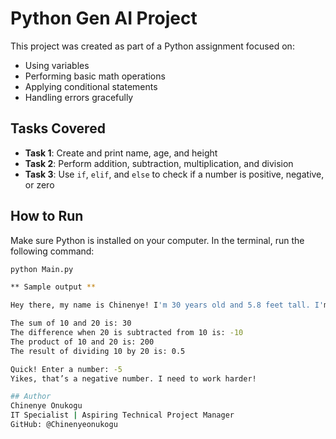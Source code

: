 # Python Gen AI Project

This project was created as part of a Python assignment focused on:
- Using variables
- Performing basic math operations
- Applying conditional statements
- Handling errors gracefully

## Tasks Covered

- **Task 1**: Create and print name, age, and height
- **Task 2**: Perform addition, subtraction, multiplication, and division
- **Task 3**: Use `if`, `elif`, and `else` to check if a number is positive, negative, or zero

## How to Run

Make sure Python is installed on your computer.
In the terminal, run the following command:

```bash
python Main.py

** Sample output **

Hey there, my name is Chinenye! I'm 30 years old and 5.8 feet tall. I'm from the United States and I love to code.

The sum of 10 and 20 is: 30
The difference when 20 is subtracted from 10 is: -10
The product of 10 and 20 is: 200
The result of dividing 10 by 20 is: 0.5

Quick! Enter a number: -5
Yikes, that’s a negative number. I need to work harder!

## Author
Chinenye Onukogu
IT Specialist | Aspiring Technical Project Manager
GitHub: @Chinenyeonukogu

